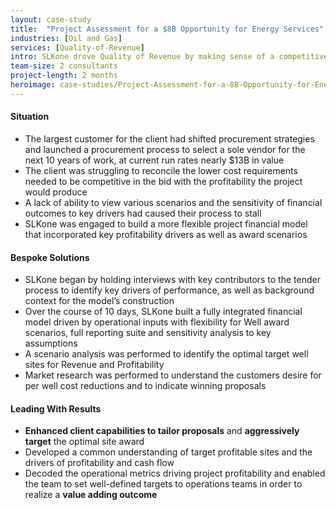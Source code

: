 ```yaml
---
layout: case-study
title:  "Project Assessment for a $8B Opportunity for Energy Services"
industries: [Oil and Gas]
services: [Quality-of-Revenue]
intro: SLKone drove Quality of Revenue by making sense of a competitive project bidding environment and develop a plan to deliver value to shareholders
team-size: 2 consultants
project-length: 2 months
heroimage: case-studies/Project-Assessment-for-a-8B-Opportunity-for-Energy-Services.jpg
---
```


#### Situation
- The largest customer for the client had shifted procurement strategies and launched a procurement process to select a sole vendor for the next 10 years of work, at current run rates nearly $13B in value
- The client was struggling to reconcile the lower cost requirements needed to be competitive in the bid with the profitability the project would produce
- A lack of ability to view various scenarios and the sensitivity of financial outcomes to key drivers had caused their process to stall
- SLKone was engaged to build a more flexible project financial model that incorporated key profitability drivers as well as award scenarios

#### Bespoke Solutions
- SLKone began by holding interviews with key contributors to the tender process to identify key drivers of performance, as well as background context for the model’s construction
- Over the course of 10 days, SLKone built a fully integrated financial model driven by operational inputs with flexibility for Well award scenarios, full reporting suite and sensitivity analysis to key assumptions
- A scenario analysis was performed to identify the optimal target well sites for Revenue and Profitability
- Market research was performed to understand the customers desire for per well cost reductions and to indicate winning proposals

#### Leading With Results
- **Enhanced client capabilities to tailor proposals** and **aggressively target** the optimal site award
- Developed a common understanding of target profitable sites and the drivers of profitability and cash flow
- Decoded the operational metrics driving project profitability and enabled the team to set well-defined targets to operations teams in order to realize a **value adding outcome**

